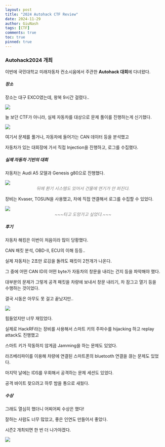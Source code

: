 ```yaml
---
layout: post
title: "2024 Autohack CTF Review"
date: 2024-11-29
author: GiuNash
tags: [CTF]
comments: true
toc: true
pinned: true
---
```

<style>
.caption {
    text-align: center;
    font-style: italic;
    color: gray;
}
</style>

### Autohack2024 개최

이번에 국민대학교 미래자동차 컨소시움에서 주관한 **Autohack 대회**에 다녀왔다.

##### 장소

장소는 대구 EXCO였는데, 왕복 9시간 걸렸다..

<img src="{{ site.baseurl }}/images/2024-11-29/coshow.png">

늘 보던 CTF가 아니라, 실제 자동차를 대상으로 문제 풀이를 진행하는게 신기했다.

<img src="{{ site.baseurl }}/images/2024-11-29/autohack.png">

여기서 문제를 풀거나, 자동차에 들어가는 CAN 데이터 등을 분석했고

자동차가 있는 대회장에 가서 직접 Injection을 진행하고, 로그를 수집했다.

##### 실제 자동차 기반의 대회

자동차는 Audi A5 모델과 Genesis g80으로 진행했다.

<img src="{{ site.baseurl }}/images/2024-11-29/realCar.png">
<div class="caption">뒤에 환기 시스템도 있어서 건물에 연기가 안 퍼진다.</div>

장비는 Kvaser, TOSUN을 사용했고, 차에 직접 연결해서 로그를 수집할 수 있었다.

<img src="{{ site.baseurl }}/images/2024-11-29/Audi.png">
<div class="caption">~~~타고 도망가고 싶었다.~~~</div>

##### 후기

자동차 해킹은 이번이 처음이라 많이 당황했다.

CAN 패킷 분석, OBD-II, ECU의 이해 등등..

실제 자동차는 2초만 로깅을 돌려도 패킷이 2천개가 나온다.

그 중에 어떤 CAN ID의 어떤 byte가 자동차의 창문을 내리는 건지 등을 파악해야 했다.

대부분의 문제가 그렇게 공격 패킷을 차량에 보내서 창문 내리기, 차 잠그고 열기 등을 수행하는 것이었다.

결국 시동은 아무도 못 걸고 끝났지만..

<img src="{{ site.baseurl }}/images/2024-11-29/can.png">

힘들었지만 너무 재밌었다.

실제로 HackRF라는 장비를 사용해서 스마트 키의 주파수를 hijacking 하고 replay attack도 진행했고

스마트 키가 작동하지 않게끔 Jamming을 하는 문제도 있었다.

라즈베리파이를 이용해 차량에 연결된 스마트폰의 bluetooth 연결을 끊는 문제도 있었다.

마지막 날에는 IDS를 우회해서 공격하는 문제 세션도 있었다.

공격 바이트 찾으려고 하루 밤을 통으로 새웠다.

##### 수상

그래도 열심히 했더니 어찌어찌 수상은 했다!

잘하는 사람도 너무 많았고, 좋은 인연도 만들어서 좋았다.

시즌2 개최되면 한 번 더 나가야겠다.

<img src="{{ site.baseurl }}/images/2024-11-29/award.png">







